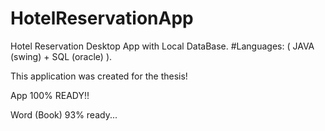 # HotelReservationApp
Hotel Reservation Desktop App with Local DataBase. #Languages: ( JAVA (swing) + SQL (oracle) ).

This application was created for the thesis!


App 100% READY!!


Word (Book) 93% ready...

